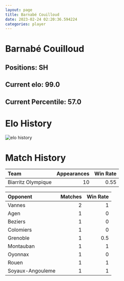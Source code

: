 ```yaml
---  
layout: page  
title: Barnabé Couilloud  
date: 2023-02-24 02:20:36.594224  
categories: player  
---
```

# Barnabé Couilloud

## Positions: SH

## Current elo: 99.0

## Current Percentile: 57.0

# Elo History


![elo history](history_BarnabéCouilloud.png)
# Match History


| Team               |   Appearances |   Win Rate |
|:-------------------|--------------:|-----------:|
| Biarritz Olympique |            10 |       0.55 |

| Opponent         |   Matches |   Win Rate |
|:-----------------|----------:|-----------:|
| Vannes           |         2 |        1   |
| Agen             |         1 |        0   |
| Beziers          |         1 |        0   |
| Colomiers        |         1 |        0   |
| Grenoble         |         1 |        0.5 |
| Montauban        |         1 |        1   |
| Oyonnax          |         1 |        0   |
| Rouen            |         1 |        1   |
| Soyaux-Angouleme |         1 |        1   |